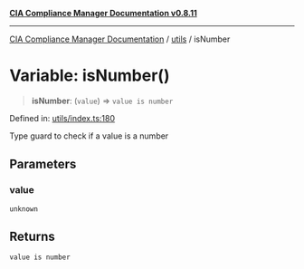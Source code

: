 [**CIA Compliance Manager Documentation v0.8.11**](../../README.md)

***

[CIA Compliance Manager Documentation](../../modules.md) / [utils](../README.md) / isNumber

# Variable: isNumber()

> **isNumber**: (`value`) => `value is number`

Defined in: [utils/index.ts:180](https://github.com/Hack23/cia-compliance-manager/blob/d6eede30e4f01622fe18187e98b207e9a06a781f/src/utils/index.ts#L180)

Type guard to check if a value is a number

## Parameters

### value

`unknown`

## Returns

`value is number`
